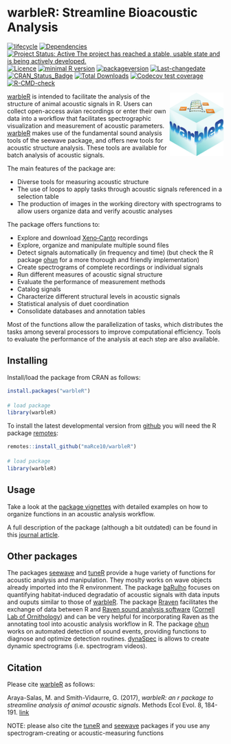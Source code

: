 warbleR: Streamline Bioacoustic Analysis
================

<!-- README.md is generated from README.Rmd. Please edit that file -->
<!-- badges: start -->

[![lifecycle](https://img.shields.io/badge/lifecycle-maturing-brightgreen.svg)](https://lifecycle.r-lib.org/articles/stages.html)
[![Dependencies](https://tinyverse.netlify.com/badge/warbleR)](https://cran.r-project.org/package=warbleR)
[![Project Status: Active The project has reached a stable, usable state
and is being actively
developed.](https://www.repostatus.org/badges/latest/active.svg)](https://www.repostatus.org/#active)
[![Licence](https://img.shields.io/badge/licence-GPL--2-blue.svg)](https://www.gnu.org/licenses/gpl-3.0.en.html)
[![minimal R
version](https://img.shields.io/badge/R%3E%3D-%3E=%203.2.1-6666ff.svg)](https://cran.r-project.org/)
[![packageversion](https://img.shields.io/badge/Package%20version-1.1.28-orange.svg?style=flat-square)](commits/develop)
[![Last-changedate](https://img.shields.io/badge/last%20change-2023--01--10-yellowgreen.svg)](/commits/master)
[![CRAN_Status_Badge](https://www.r-pkg.org/badges/version/warbleR)](https://cran.r-project.org/package=warbleR)
[![Total
Downloads](https://cranlogs.r-pkg.org/badges/grand-total/warbleR)](https://cranlogs.r-pkg.org/badges/grand-total/warbleR)
[![Codecov test
coverage](https://codecov.io/gh/maRce10/warbleR/branch/master/graph/badge.svg)](https://app.codecov.io/gh/maRce10/warbleR?branch=master)
[![R-CMD-check](https://github.com/maRce10/ohun/workflows/R-CMD-check/badge.svg)](https://github.com/maRce10/ohun/actions)
<!-- badges: end -->

<img src="vignettes/warbleR_sticker.png" alt="warbleR logo" align="right" width = "25%" height="25%"/>

[warbleR](https://cran.r-project.org/package=warbleR) is intended to
facilitate the analysis of the structure of animal acoustic signals in
R. Users can collect open-access avian recordings or enter their own
data into a workflow that facilitates spectrographic visualization and
measurement of acoustic parameters.
[warbleR](https://cran.r-project.org/package=warbleR) makes use of the
fundamental sound analysis tools of the seewave package, and offers new
tools for acoustic structure analysis. These tools are available for
batch analysis of acoustic signals.

The main features of the package are:

-   Diverse tools for measuring acoustic structure
-   The use of loops to apply tasks through acoustic signals referenced
    in a selection table
-   The production of images in the working directory with spectrograms
    to allow users organize data and verify acoustic analyses

The package offers functions to:

-   Explore and download [Xeno‐Canto](https://xeno-canto.org/)
    recordings
-   Explore, organize and manipulate multiple sound files
-   Detect signals automatically (in frequency and time) (but check the
    R package [ohun](https://marce10.github.io/ohun/index.html) for a
    more thorough and friendly implementation)
-   Create spectrograms of complete recordings or individual signals
-   Run different measures of acoustic signal structure
-   Evaluate the performance of measurement methods
-   Catalog signals
-   Characterize different structural levels in acoustic signals
-   Statistical analysis of duet coordination
-   Consolidate databases and annotation tables

Most of the functions allow the parallelization of tasks, which
distributes the tasks among several processors to improve computational
efficiency. Tools to evaluate the performance of the analysis at each
step are also available.

## Installing

Install/load the package from CRAN as follows:

``` r
install.packages("warbleR")

# load package
library(warbleR)
```

To install the latest developmental version from
[github](https://github.com/) you will need the R package
[remotes](https://cran.r-project.org/package=remotes):

``` r
remotes::install_github("maRce10/warbleR")

# load package
library(warbleR)
```

## Usage

Take a look at the [package
vignettes](https://marce10.github.io/warbleR/articles/) with detailed
examples on how to organize functions in an acoustic analysis workflow.

A full description of the package (although a bit outdated) can be found
in this [journal article](https://doi.org/10.1111/2041-210X.12624).

## Other packages

The packages [seewave](https://cran.r-project.org/package=seewave) and
[tuneR](https://cran.r-project.org/package=seewave) provide a huge
variety of functions for acoustic analysis and manipulation. They moslty
works on wave objects already imported into the R environment. The
package [baRulho](https://cran.r-project.org/package=baRulho) focuses on
quantifying habitat-induced degradatio of acoustic signals with data
inputs and ouputs similar to those of
[warbleR](https://cran.r-project.org/package=warbleR). The package
[Rraven](https://cran.r-project.org/package=Rraven) facilitates the
exchange of data between R and [Raven sound analysis
software](https://ravensoundsoftware.com) ([Cornell Lab of
Ornithology](https://www.birds.cornell.edu/home)) and can be very
helpful for incorporating Raven as the annotating tool into acoustic
analysis workflow in R. The package
[ohun](https://github.com/maRce10/ohun) works on automated detection of
sound events, providing functions to diagnose and optimize detection
routines. [dynaSpec](https://cran.r-project.org/package=seewave) is
allows to create dynamic spectrograms (i.e. spectrogram videos).

## Citation

Please cite [warbleR](https://cran.r-project.org/package=warbleR) as
follows:

Araya-Salas, M. and Smith-Vidaurre, G. (2017), *warbleR: an r package to
streamline analysis of animal acoustic signals*. Methods Ecol Evol. 8,
184-191.
[link](https://besjournals.onlinelibrary.wiley.com/doi/full/10.1111/2041-210X.12624)

NOTE: please also cite the
[tuneR](https://cran.r-project.org/package=tuneR) and
[seewave](https://cran.r-project.org/package=seewave) packages if you
use any spectrogram-creating or acoustic-measuring functions

